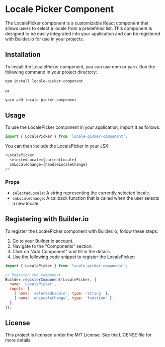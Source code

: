 # Locale Picker Component

The LocalePicker component is a customizable React component that allows users to select a locale from a predefined list. This component is designed to be easily integrated into your application and can be registered with Builder.io for use in your projects.

## Installation

To install the LocalePicker component, you can use npm or yarn. Run the following command in your project directory:

```bash
npm install locale-picker-component
```

or

```bash
yarn add locale-picker-component
```

## Usage

To use the LocalePicker component in your application, import it as follows:

```javascript
import { LocalePicker } from 'locale-picker-component';
```

You can then include the LocalePicker in your JSX:

```javascript
<LocalePicker 
  selectedLocale={currentLocale} 
  onLocaleChange={handleLocaleChange} 
/>
```

### Props

- `selectedLocale`: A string representing the currently selected locale.
- `onLocaleChange`: A callback function that is called when the user selects a new locale.

## Registering with Builder.io

To register the LocalePicker component with Builder.io, follow these steps:

1. Go to your Builder.io account.
2. Navigate to the "Components" section.
3. Click on "Add Component" and fill in the details.
4. Use the following code snippet to register the LocalePicker:

```javascript
import { LocalePicker } from 'locale-picker-component';

// Register the component
Builder.registerComponent(LocalePicker, {
  name: 'LocalePicker',
  inputs: [
    { name: 'selectedLocale', type: 'string' },
    { name: 'onLocaleChange', type: 'function' },
  ],
});
```

## License

This project is licensed under the MIT License. See the LICENSE file for more details.